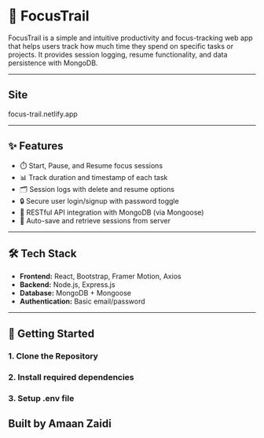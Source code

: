 # 🚀 FocusTrail

FocusTrail is a simple and intuitive productivity and focus-tracking web app that helps users track how much time they spend on specific tasks or projects. It provides session logging, resume functionality, and data persistence with MongoDB.

---

## Site
focus-trail.netlify.app

---

## ✨ Features

- ⏱️ Start, Pause, and Resume focus sessions
- 📊 Track duration and timestamp of each task
- 🗂️ Session logs with delete and resume options
- 🔒 Secure user login/signup with password toggle
- 📡 RESTful API integration with MongoDB (via Mongoose)
- 🔄 Auto-save and retrieve sessions from server

---

## 🛠️ Tech Stack

- **Frontend:** React, Bootstrap, Framer Motion, Axios
- **Backend:** Node.js, Express.js
- **Database:** MongoDB + Mongoose
- **Authentication:** Basic email/password

---

## 🚀 Getting Started

### 1. Clone the Repository
### 2. Install required dependencies
### 3. Setup .env file


## Built by Amaan Zaidi


